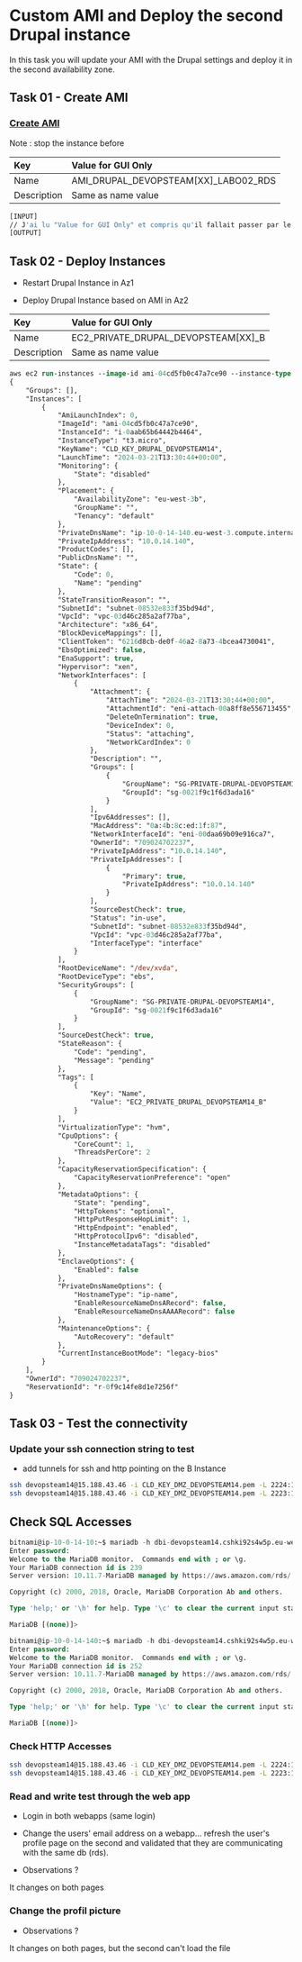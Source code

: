 # Custom AMI and Deploy the second Drupal instance

In this task you will update your AMI with the Drupal settings and deploy it in the second availability zone.

## Task 01 - Create AMI

### [Create AMI](https://awscli.amazonaws.com/v2/documentation/api/latest/reference/ec2/create-image.html)

Note : stop the instance before

|Key|Value for GUI Only|
|:--|:--|
|Name|AMI_DRUPAL_DEVOPSTEAM[XX]_LABO02_RDS|
|Description|Same as name value|

```bash
[INPUT]
// J'ai lu "Value for GUI Only" et compris qu'il fallait passer par le GUI 
[OUTPUT]

```

## Task 02 - Deploy Instances

* Restart Drupal Instance in Az1

* Deploy Drupal Instance based on AMI in Az2

|Key|Value for GUI Only|
|:--|:--|
|Name|EC2_PRIVATE_DRUPAL_DEVOPSTEAM[XX]_B|
|Description|Same as name value|

```ps
aws ec2 run-instances --image-id ami-04cd5fb0c47a7ce90 --instance-type t3.micro --key-name CLD_KEY_DRUPAL_DEVOPSTEAM14 --subnet-id subnet-08532e833f35bd94d --private-ip-address 10.0.14.140 --security-group-ids sg-0021f9c1f6d3ada16 --tag-specifications "ResourceType=instance,Tags=[{Key=Name,Value=EC2_PRIVATE_DRUPAL_DEVOPSTEAM14_B}]" --placement AvailabilityZone=eu-west-3b
{
    "Groups": [],
    "Instances": [
        {
            "AmiLaunchIndex": 0,
            "ImageId": "ami-04cd5fb0c47a7ce90",
            "InstanceId": "i-0aab65b64442b4464",
            "InstanceType": "t3.micro",
            "KeyName": "CLD_KEY_DRUPAL_DEVOPSTEAM14",
            "LaunchTime": "2024-03-21T13:30:44+00:00",
            "Monitoring": {
                "State": "disabled"
            },
            "Placement": {
                "AvailabilityZone": "eu-west-3b",
                "GroupName": "",
                "Tenancy": "default"
            },
            "PrivateDnsName": "ip-10-0-14-140.eu-west-3.compute.internal",
            "PrivateIpAddress": "10.0.14.140",
            "ProductCodes": [],
            "PublicDnsName": "",
            "State": {
                "Code": 0,
                "Name": "pending"
            },
            "StateTransitionReason": "",
            "SubnetId": "subnet-08532e833f35bd94d",
            "VpcId": "vpc-03d46c285a2af77ba",
            "Architecture": "x86_64",
            "BlockDeviceMappings": [],
            "ClientToken": "6216d8cb-de0f-46a2-8a73-4bcea4730041",
            "EbsOptimized": false,
            "EnaSupport": true,
            "Hypervisor": "xen",
            "NetworkInterfaces": [
                {
                    "Attachment": {
                        "AttachTime": "2024-03-21T13:30:44+00:00",
                        "AttachmentId": "eni-attach-00a8ff8e556713455",
                        "DeleteOnTermination": true,
                        "DeviceIndex": 0,
                        "Status": "attaching",
                        "NetworkCardIndex": 0
                    },
                    "Description": "",
                    "Groups": [
                        {
                            "GroupName": "SG-PRIVATE-DRUPAL-DEVOPSTEAM14",
                            "GroupId": "sg-0021f9c1f6d3ada16"
                        }
                    ],
                    "Ipv6Addresses": [],
                    "MacAddress": "0a:4b:8c:ed:1f:87",
                    "NetworkInterfaceId": "eni-00daa69b09e916ca7",
                    "OwnerId": "709024702237",
                    "PrivateIpAddress": "10.0.14.140",
                    "PrivateIpAddresses": [
                        {
                            "Primary": true,
                            "PrivateIpAddress": "10.0.14.140"
                        }
                    ],
                    "SourceDestCheck": true,
                    "Status": "in-use",
                    "SubnetId": "subnet-08532e833f35bd94d",
                    "VpcId": "vpc-03d46c285a2af77ba",
                    "InterfaceType": "interface"
                }
            ],
            "RootDeviceName": "/dev/xvda",
            "RootDeviceType": "ebs",
            "SecurityGroups": [
                {
                    "GroupName": "SG-PRIVATE-DRUPAL-DEVOPSTEAM14",
                    "GroupId": "sg-0021f9c1f6d3ada16"
                }
            ],
            "SourceDestCheck": true,
            "StateReason": {
                "Code": "pending",
                "Message": "pending"
            },
            "Tags": [
                {
                    "Key": "Name",
                    "Value": "EC2_PRIVATE_DRUPAL_DEVOPSTEAM14_B"
                }
            ],
            "VirtualizationType": "hvm",
            "CpuOptions": {
                "CoreCount": 1,
                "ThreadsPerCore": 2
            },
            "CapacityReservationSpecification": {
                "CapacityReservationPreference": "open"
            },
            "MetadataOptions": {
                "State": "pending",
                "HttpTokens": "optional",
                "HttpPutResponseHopLimit": 1,
                "HttpEndpoint": "enabled",
                "HttpProtocolIpv6": "disabled",
                "InstanceMetadataTags": "disabled"
            },
            "EnclaveOptions": {
                "Enabled": false
            },
            "PrivateDnsNameOptions": {
                "HostnameType": "ip-name",
                "EnableResourceNameDnsARecord": false,
                "EnableResourceNameDnsAAAARecord": false
            },
            "MaintenanceOptions": {
                "AutoRecovery": "default"
            },
            "CurrentInstanceBootMode": "legacy-bios"
        }
    ],
    "OwnerId": "709024702237",
    "ReservationId": "r-0f9c14fe8d1e7256f"
}
```

## Task 03 - Test the connectivity

### Update your ssh connection string to test

* add tunnels for ssh and http pointing on the B Instance

```bash
ssh devopsteam14@15.188.43.46 -i CLD_KEY_DMZ_DEVOPSTEAM14.pem -L 2224:10.0.14.140:22
ssh devopsteam14@15.188.43.46 -i CLD_KEY_DMZ_DEVOPSTEAM14.pem -L 2223:10.0.14.10:22
```

## Check SQL Accesses

```sql
bitnami@ip-10-0-14-10:~$ mariadb -h dbi-devopsteam14.cshki92s4w5p.eu-west-3.rds.amazonaws.com -u bn_drupal -p
Enter password:
Welcome to the MariaDB monitor.  Commands end with ; or \g.
Your MariaDB connection id is 239
Server version: 10.11.7-MariaDB managed by https://aws.amazon.com/rds/

Copyright (c) 2000, 2018, Oracle, MariaDB Corporation Ab and others.

Type 'help;' or '\h' for help. Type '\c' to clear the current input statement.

MariaDB [(none)]>
```

```sql
bitnami@ip-10-0-14-140:~$ mariadb -h dbi-devopsteam14.cshki92s4w5p.eu-west-3.rds.amazonaws.com -u bn_drupal -p
Enter password:
Welcome to the MariaDB monitor.  Commands end with ; or \g.
Your MariaDB connection id is 252
Server version: 10.11.7-MariaDB managed by https://aws.amazon.com/rds/

Copyright (c) 2000, 2018, Oracle, MariaDB Corporation Ab and others.

Type 'help;' or '\h' for help. Type '\c' to clear the current input statement.

MariaDB [(none)]>
```

### Check HTTP Accesses

```bash
ssh devopsteam14@15.188.43.46 -i CLD_KEY_DMZ_DEVOPSTEAM14.pem -L 2224:10.0.14.140:22 -L 888:10.0.14.140:8080
ssh devopsteam14@15.188.43.46 -i CLD_KEY_DMZ_DEVOPSTEAM14.pem -L 2223:10.0.14.10:22 -L 887:10.0.14.140:8080
```

### Read and write test through the web app

* Login in both webapps (same login)

* Change the users' email address on a webapp... refresh the user's profile page on the second and validated that they are communicating with the same db (rds).

* Observations ?

It changes on both pages
### Change the profil picture

* Observations ?

It changes on both pages, but the second can't load the file